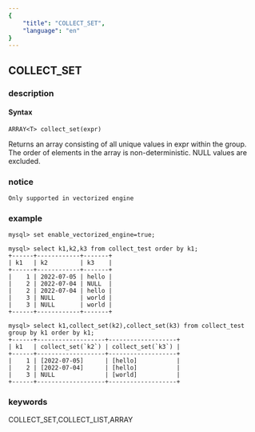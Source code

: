```yaml
---
{
    "title": "COLLECT_SET",
    "language": "en"
}
---
```


<!-- 
Licensed to the Apache Software Foundation (ASF) under one
or more contributor license agreements.  See the NOTICE file
distributed with this work for additional information
regarding copyright ownership.  The ASF licenses this file
to you under the Apache License, Version 2.0 (the
"License"); you may not use this file except in compliance
with the License.  You may obtain a copy of the License at

  http://www.apache.org/licenses/LICENSE-2.0

Unless required by applicable law or agreed to in writing,
software distributed under the License is distributed on an
"AS IS" BASIS, WITHOUT WARRANTIES OR CONDITIONS OF ANY
KIND, either express or implied.  See the License for the
specific language governing permissions and limitations
under the License.
-->

## COLLECT_SET
### description
#### Syntax

`ARRAY<T> collect_set(expr)`

Returns an array consisting of all unique values in expr within the group.
The order of elements in the array is non-deterministic. NULL values are excluded.

### notice

```
Only supported in vectorized engine
```

### example

```
mysql> set enable_vectorized_engine=true;

mysql> select k1,k2,k3 from collect_test order by k1;
+------+------------+-------+
| k1   | k2         | k3    |
+------+------------+-------+
|    1 | 2022-07-05 | hello |
|    2 | 2022-07-04 | NULL  |
|    2 | 2022-07-04 | hello |
|    3 | NULL       | world |
|    3 | NULL       | world |
+------+------------+-------+

mysql> select k1,collect_set(k2),collect_set(k3) from collect_test group by k1 order by k1;
+------+-------------------+-------------------+
| k1   | collect_set(`k2`) | collect_set(`k3`) |
+------+-------------------+-------------------+
|    1 | [2022-07-05]      | [hello]           |
|    2 | [2022-07-04]      | [hello]           |
|    3 | NULL              | [world]           |
+------+-------------------+-------------------+
```

### keywords
COLLECT_SET,COLLECT_LIST,ARRAY
